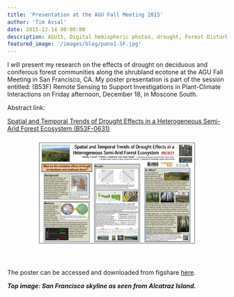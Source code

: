 ```yaml
---
title: 'Presentation at the AGU Fall Meeting 2015'
author: 'Tim Assal'
date: 2015-12-14 00:00:00
description: AGU15, Digital hemispheric photos, drought, Forest Disturbance, Normalized Difference Moisture Index, time series, trend analysis
featured_image: '/images/blog/pano1-SF.jpg'
---
```


I will present my research on the effects of drought on deciduous and coniferous forest communities along the shrubland ecotone at the AGU Fall Meeting in San Francisco, CA. My poster presentation is part of the session entitled: (B53F) Remote Sensing to Support Investigations in Plant-Climate Interactions  on Friday afternoon, December 18, in Moscone South.

Abstract link:

[Spatial and Temporal Trends of Drought Effects in a Heterogeneous Semi-Arid Forest Ecosystem (B53F-0631)](https://agu.confex.com/agu/fm15/meetingapp.cgi/Paper/82817)

<p align="center">
  <img alt="NPP" src="/images/blog/Assal_poster_FINAL.jpg" style="width: 75%; height= 75%">
</p> 
<br>

The poster can be accessed and downloaded from figshare [here](https://figshare.com/articles/poster/Assal_AGU2015_poster_pdf/2058846).

***Top image: San Francisco skyline as seen from Alcatraz Island.***

